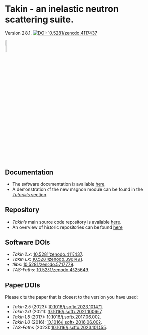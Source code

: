 # Takin - an inelastic neutron scattering suite.
Version 2.8.1.
[![DOI: 10.5281/zenodo.4117437](https://zenodo.org/badge/DOI/10.5281/zenodo.4117437.svg)](https://doi.org/10.5281/zenodo.4117437)

<img src="https://raw.githubusercontent.com/ILLGrenoble/takin/master/data/res/icons/takin.svg" width="10%" height="10%" title="Logo" alt="">


## Documentation
- The software documentation is available [here](https://github.com/ILLGrenoble/takin/wiki).
- A demonstration of the new magnon module can be found in the [*Tutorials* section](https://github.com/ILLGrenoble/takin/wiki/Magnon-Convolution-Tutorial).


## Repository
- *Takin's* main source code repository is available [here](https://github.com/ILLGrenoble/takin).
- An overview of historic repositories can be found [here](https://github.com/ILLGrenoble/takin/wiki/History).


## Software DOIs
- *Takin 2.x*: [10.5281/zenodo.4117437](https://dx.doi.org/10.5281/zenodo.4117437).  
- *Takin 1.x*: [10.5281/zenodo.3961491](https://dx.doi.org/10.5281/zenodo.3961491).  
- *tlibs*: [10.5281/zenodo.5717779](https://doi.org/10.5281/zenodo.5717779).  
- *TAS-Paths*: [10.5281/zenodo.4625649](https://doi.org/10.5281/zenodo.4625649).  


## Paper DOIs
Please cite the paper that is closest to the version you have used:
- *Takin 2.5* (2023): [10.1016/j.softx.2023.101471](https://doi.org/10.1016/j.softx.2023.101471).  
- *Takin 2.0* (2021): [10.1016/j.softx.2021.100667](https://doi.org/10.1016/j.softx.2021.100667).  
- *Takin 1.5* (2017): [10.1016/j.softx.2017.06.002](https://doi.org/10.1016/j.softx.2017.06.002).  
- *Takin 1.0* (2016): [10.1016/j.softx.2016.06.002](https://doi.org/10.1016/j.softx.2016.06.002).  
- *TAS-Paths* (2023): [10.1016/j.softx.2023.101455](https://doi.org/10.1016/j.softx.2023.101455).  
